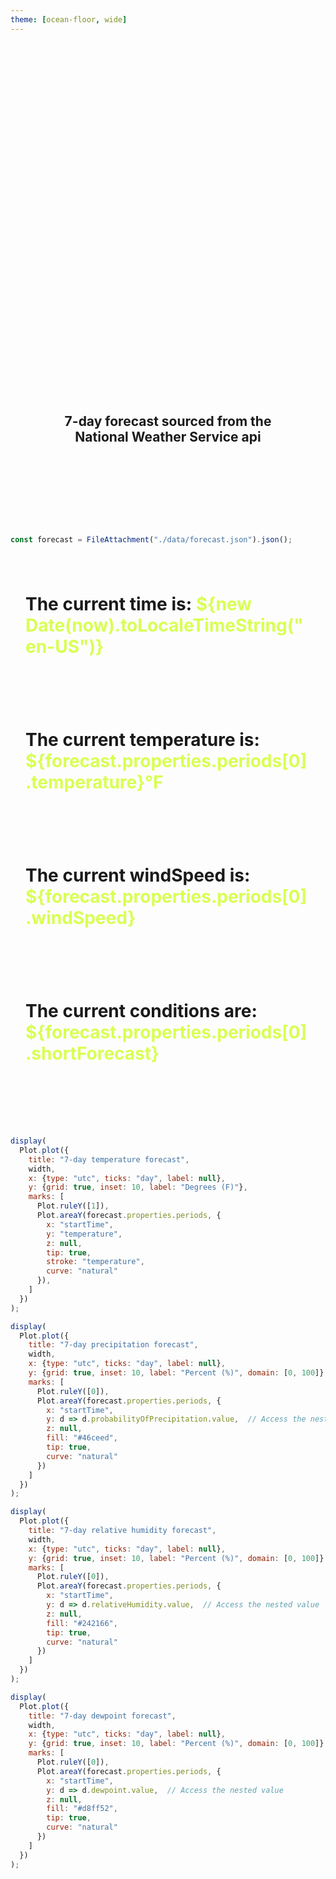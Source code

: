 ```yaml
---
theme: [ocean-floor, wide]
---
```


<div class="hero">
  <h1>Black Mountain, NC<br>Weather Report</h1>
  <h2>7-day forecast sourced from the National Weather Service api</h2>
  </div>


```js
const forecast = FileAttachment("./data/forecast.json").json();
```

<div class="grid grid-cols-4">
  <div class="card"><h1>
  
  The **current** time is: <span class="value">${new Date(now).toLocaleTimeString("en-US")}</span>
  
  </h1></div>
  <div class="card"><h1>
  
  The **current** temperature is: <span class="value">${forecast.properties.periods[0].temperature}°F</span>
  
  </h1></div>
  <div class="card"><h1>
  
  The **current** windSpeed is: <span class="value">${forecast.properties.periods[0].windSpeed}</span>
  
  </h1></div>
  <div class="card"><h1>
  
  The **current** conditions are: <span class="value">${forecast.properties.periods[0].shortForecast}</span>
  
  </h1></div>
</div>


```js
display(
  Plot.plot({
    title: "7-day temperature forecast",
    width,
    x: {type: "utc", ticks: "day", label: null},
    y: {grid: true, inset: 10, label: "Degrees (F)"},
    marks: [
      Plot.ruleY([1]),
      Plot.areaY(forecast.properties.periods, {
        x: "startTime",
        y: "temperature",
        z: null,
        tip: true,
        stroke: "temperature",
        curve: "natural"
      }),
    ]
  })
);
```

```js
display(
  Plot.plot({
    title: "7-day precipitation forecast",
    width,
    x: {type: "utc", ticks: "day", label: null},
    y: {grid: true, inset: 10, label: "Percent (%)", domain: [0, 100]},
    marks: [
      Plot.ruleY([0]),
      Plot.areaY(forecast.properties.periods, {
        x: "startTime",
        y: d => d.probabilityOfPrecipitation.value,  // Access the nested value
        z: null,
        fill: "#46ceed",
        tip: true,
        curve: "natural"
      })
    ]
  })
);
```
```js
display(
  Plot.plot({
    title: "7-day relative humidity forecast",
    width,
    x: {type: "utc", ticks: "day", label: null},
    y: {grid: true, inset: 10, label: "Percent (%)", domain: [0, 100]},
    marks: [
      Plot.ruleY([0]),
      Plot.areaY(forecast.properties.periods, {
        x: "startTime",
        y: d => d.relativeHumidity.value,  // Access the nested value
        z: null,
        fill: "#242166",
        tip: true,
        curve: "natural"
      })
    ]
  })
);
```
```js
display(
  Plot.plot({
    title: "7-day dewpoint forecast",
    width,
    x: {type: "utc", ticks: "day", label: null},
    y: {grid: true, inset: 10, label: "Percent (%)", domain: [0, 100]},
    marks: [
      Plot.ruleY([0]),
      Plot.areaY(forecast.properties.periods, {
        x: "startTime",
        y: d => d.dewpoint.value,  // Access the nested value
        z: null,
        fill: "#d8ff52",
        tip: true,
        curve: "natural"
      })
    ]
  })
);
```

<style>

.hero {
  display: flex;
  flex-direction: column;
  align-items: center;
  font-family: var(--sans-serif);
  margin: 4rem 0 8rem;
  text-wrap: balance;
  text-align: center;
}

.hero h1 {
  margin: 1rem 0;
  padding: 1rem 0;
  max-width: none;
  font-size: 12vw;
  font-weight: 900;
  line-height: 1;
  background: linear-gradient(30deg, var(--theme-foreground-focus), currentColor);
  -webkit-background-clip: text;
  -webkit-text-fill-color: transparent;
  background-clip: text;
}

@media (min-width: 640px) {
  .hero h1 {
    font-size: 90px;
  }
}

/* Add spacing between cards */
.grid {
  gap: 2rem;
  margin-bottom: 4rem;
}

.card {
  padding: 1.5rem;
}

/* Add spacing between plot sections */
.observablehq {
  margin-bottom: 4rem;
}

.value {
  color: #d8ff52;
}

</style>





